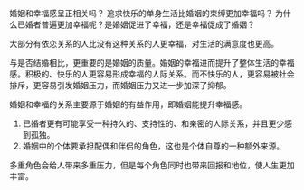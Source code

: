 婚姻和幸福感呈正相关吗？
追求快乐的单身生活比婚姻的束缚更加幸福吗？
为什么已婚者普遍更加幸福呢？是婚姻促进了幸福，还是幸福促成了婚姻？

大部分有依恋关系的人比没有这种关系的人更幸福，对生活的满意度也更高。

与是否结婚相比，更重要的是婚姻的质量。婚姻的幸福进而提升了整体生活的幸福感。积极的、快乐的人更容易形成幸福的人际关系。而不快乐的人，更容易被社会排斥，更容易引发婚姻压力，而婚姻压力又进一步加深了抑郁。

婚姻和幸福的关系主要源于婚姻的有益作用，即婚姻能提升幸福感。
1. 已婚者更有可能享受一种持久的、支持性的、和亲密的人际关系，并且更少感到孤独。
2. 婚姻中的个体要承担配偶和伴侣的角色，这也是个体自尊的一种额外来源。

多重角色会给人带来多重压力，但是每个角色同时也带来回报和地位，使人生更加丰富。